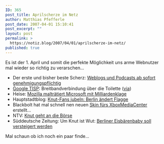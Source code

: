 ```yaml
---
ID: 365
post_title: Aprilscherze im Netz
author: Matthias Pfefferle
post_date: 2007-04-01 15:10:41
post_excerpt: ""
layout: post
permalink: >
  https://notiz.blog/2007/04/01/aprilscherze-im-netz/
published: true
---
```

Es ist der 1. April und somit die perfekte Möglichkeit uns arme Webnutzer mal wieder so richtig zu verarschen...

<ul>
<li>Der erste und bisher beste Scherz:
<a href="http://upload-magazin.de/?p=296">Weblogs und Podcasts ab sofort genehmigungspflichtig</a></li>
<li><a href="http://www.google.com/tisp/">Google TISP</a>: Breitbandverbindung über die Toilette (<a href="http://www.heise.de/newsticker/meldung/87715">via</a>)</li>
<li>Heise: <a href="http://www.heise.de/newsticker/meldung/87582/">Mozilla malträtiert Microsoft mit Milliardenklage</a></li>
<li>Hauptstadtblog: <a href="http://www.hauptstadtblog.de/article/3098/knut-fans-jubeln-berlin-aendert-flagge">Knut-Fans jubeln: Berlin ändert Flagge</a></li>
<li>Blackbolt hat mal schnell nen neuen <a href="http://blackbolt.x-scene.com/index.php?post=1175430290">Skin fürs XboxMediaCenter</a> erstellt...</li>
<li>NTV: <a href="http://n-tv.de/785719.html">Knut geht an die Börse</a></li>
<li>Süddeutsche Zeitung: Um Knut ist Wut: <a href="http://www.sueddeutsche.de/,tt7m3/kultur/artikel/112/108004/">Berliner Eisbärenbaby soll versteigert werden</a></li>
</ul>

Mal schaun ob ich noch ein paar finde...